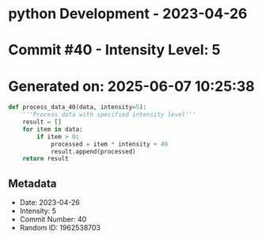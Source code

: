 ﻿# python Development - 2023-04-26
# Commit #40 - Intensity Level: 5
# Generated on: 2025-06-07 10:25:38
```python
def process_data_40(data, intensity=5):
    '''Process data with specified intensity level'''
    result = []
    for item in data:
        if item > 0:
            processed = item * intensity + 49
            result.append(processed)
    return result
```
## Metadata
- Date: 2023-04-26
- Intensity: 5
- Commit Number: 40
- Random ID: 1962538703
